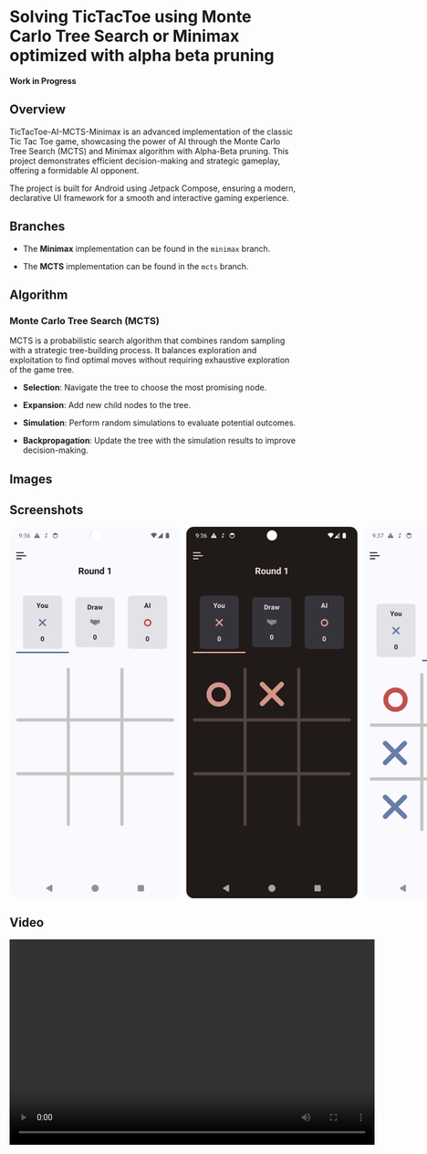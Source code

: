 
# Solving TicTacToe using Monte Carlo Tree Search or Minimax optimized with alpha beta pruning

**Work in Progress**

## Overview

TicTacToe-AI-MCTS-Minimax is an advanced implementation of the classic Tic Tac Toe game, showcasing the power of AI through the Monte Carlo Tree Search (MCTS) and Minimax algorithm with Alpha-Beta pruning. This project demonstrates efficient decision-making and strategic gameplay, offering a formidable AI opponent.

The project is built for Android using Jetpack Compose, ensuring a modern, declarative UI framework for a smooth and interactive gaming experience.
## Branches

-   The **Minimax** implementation can be found in the `minimax` branch.
    
-   The **MCTS** implementation can be found in the `mcts` branch.
## Algorithm

### Monte Carlo Tree Search (MCTS)
MCTS is a probabilistic search algorithm that combines random sampling with a strategic tree-building process. It balances exploration and exploitation to find optimal moves without requiring exhaustive exploration of the game tree.

-   **Selection**: Navigate the tree to choose the most promising node.

-   **Expansion**: Add new child nodes to the tree.

-   **Simulation**: Perform random simulations to evaluate potential outcomes.

-   **Backpropagation**: Update the tree with the simulation results to improve decision-making.

## Images

## Screenshots
<div style="display: flex; gap: 10px;">
    <img src="assets/screen_shot_1.png" width="300" alt="Screenshot 1">
    <img src="assets/screen_shot_2.png" width="300" alt="Screenshot 2">
    <img src="assets/screen_shot_3.png" width="300" alt="Screenshot 3">
</div>

## Video
<video width="640" height="360" controls>
  <source src="assets/minimax_alpha_beta.mp4" type="video/mp4">
  Your browser does not support the video tag.
</video>
